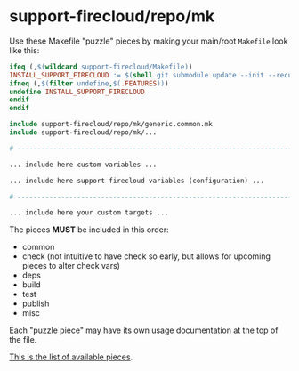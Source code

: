 # support-firecloud/repo/mk

Use these Makefile "puzzle" pieces by making your main/root `Makefile` look like this:

```Makefile
ifeq (,$(wildcard support-firecloud/Makefile))
INSTALL_SUPPORT_FIRECLOUD := $(shell git submodule update --init --recursive support-firecloud)
ifneq (,$(filter undefine,$(.FEATURES)))
undefine INSTALL_SUPPORT_FIRECLOUD
endif
endif

include support-firecloud/repo/mk/generic.common.mk
include support-firecloud/repo/mk/...

# ------------------------------------------------------------------------------

... include here custom variables ...

... include here support-firecloud variables (configuration) ...

# ------------------------------------------------------------------------------

... include here your custom targets ...

```

The pieces **MUST** be included in this order:

* common
* check (not intuitive to have check so early, but allows for upcoming pieces to alter check vars)
* deps
* build
* test
* publish
* misc

Each "puzzle piece" may have its own usage documentation at the top of the file.

[This is the list of available pieces](./).
